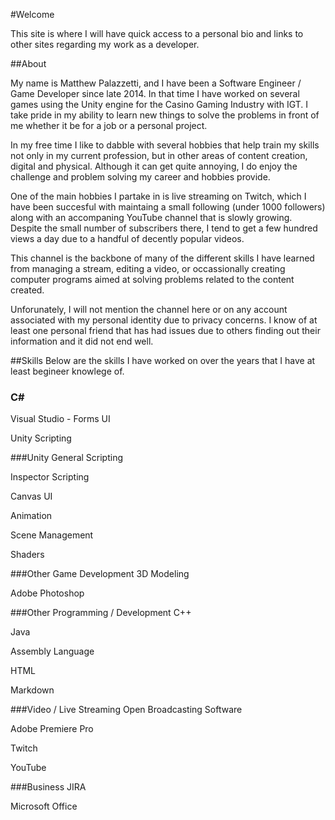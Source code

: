 #Welcome

This site is where I will have quick access to a personal bio and links to other sites regarding my work as a developer.

##About

My name is Matthew Palazzetti, and I have been a Software Engineer / Game Developer since late 2014.  In that time I have worked on several games using the Unity engine for the Casino Gaming Industry with IGT.  I take pride in my ability to learn new things to solve the problems in front of me whether it be for a job or a personal project.

In my free time I like to dabble with several hobbies that help train my skills not only in my current profession, but in other areas of content creation, digital and physical.  Although it can get quite annoying, I do enjoy the challenge and problem solving my career and hobbies provide.  

One of the main hobbies I partake in is live streaming on Twitch, which I have been succesful with maintaing a small following (under 1000 followers) along with an accompaning YouTube channel that is slowly growing. Despite the small number of subscribers there, I tend to get a few hundred views a day due to a handful of decently popular videos.  

This channel is the backbone of many of the different skills I have learned from managing a stream, editing a video, or occassionally creating computer programs aimed at solving problems related to the content created. 

Unforunately, I will not mention the channel here or on any account associated with my personal identity due to privacy concerns.  I know of at least one personal friend that has had issues due to others finding out their information and it did not end well.

##Skills
Below are the skills I have worked on over the years that I have at least begineer knowlege of.

<h3>C#</h3>
Visual Studio - Forms UI

Unity Scripting

###Unity
General Scripting

Inspector Scripting

Canvas UI

Animation

Scene Management

Shaders

###Other Game Development
3D Modeling

Adobe Photoshop

###Other Programming / Development
C++

Java

Assembly Language

HTML

Markdown

###Video / Live Streaming
Open Broadcasting Software

Adobe Premiere Pro

Twitch

YouTube

###Business
JIRA

Microsoft Office
